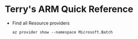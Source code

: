# Terry's ARM Quick Reference

* Find all Resource providers
  ```
  az provider show --namespace Microsoft.Batch
  ```
